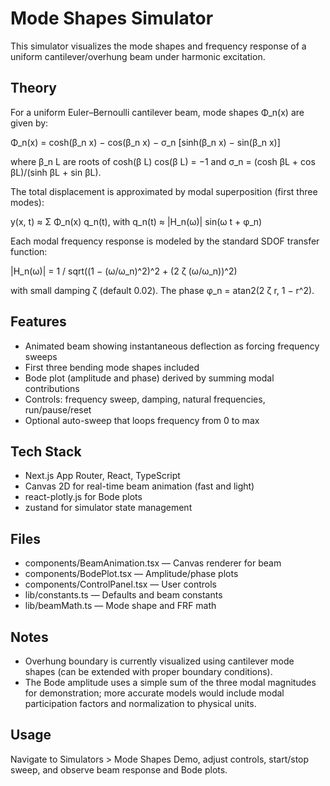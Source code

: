 # Mode Shapes Simulator

This simulator visualizes the mode shapes and frequency response of a uniform cantilever/overhung beam under harmonic excitation.

## Theory

For a uniform Euler–Bernoulli cantilever beam, mode shapes Φ_n(x) are given by:

Φ_n(x) = cosh(β_n x) − cos(β_n x) − σ_n [sinh(β_n x) − sin(β_n x)]

where β_n L are roots of cosh(β L) cos(β L) = −1 and σ_n = (cosh βL + cos βL)/(sinh βL + sin βL).

The total displacement is approximated by modal superposition (first three modes):

y(x, t) ≈ Σ Φ_n(x) q_n(t), with q_n(t) ≈ |H_n(ω)| sin(ω t + φ_n)

Each modal frequency response is modeled by the standard SDOF transfer function:

|H_n(ω)| = 1 / sqrt((1 − (ω/ω_n)^2)^2 + (2 ζ (ω/ω_n))^2)

with small damping ζ (default 0.02). The phase φ_n = atan2(2 ζ r, 1 − r^2).

## Features

- Animated beam showing instantaneous deflection as forcing frequency sweeps
- First three bending mode shapes included
- Bode plot (amplitude and phase) derived by summing modal contributions
- Controls: frequency sweep, damping, natural frequencies, run/pause/reset
- Optional auto-sweep that loops frequency from 0 to max

## Tech Stack

- Next.js App Router, React, TypeScript
- Canvas 2D for real-time beam animation (fast and light)
- react-plotly.js for Bode plots
- zustand for simulator state management

## Files

- components/BeamAnimation.tsx — Canvas renderer for beam
- components/BodePlot.tsx — Amplitude/phase plots
- components/ControlPanel.tsx — User controls
- lib/constants.ts — Defaults and beam constants
- lib/beamMath.ts — Mode shape and FRF math

## Notes

- Overhung boundary is currently visualized using cantilever mode shapes (can be extended with proper boundary conditions).
- The Bode amplitude uses a simple sum of the three modal magnitudes for demonstration; more accurate models would include modal participation factors and normalization to physical units.

## Usage

Navigate to Simulators > Mode Shapes Demo, adjust controls, start/stop sweep, and observe beam response and Bode plots. 